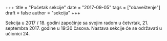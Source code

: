 +++
title = "Početak sekcije"
date = "2017-09-05"
tags = ["obaveštenje"]
draft = false
author = "sekcija"
+++

Sekcija u 2017 / 18. godini započinje sa svojim radom u četvrtak, 21. septembra 2017. godine u 19:30 časova. Nastava sekcije će se održavati u učionici 24.